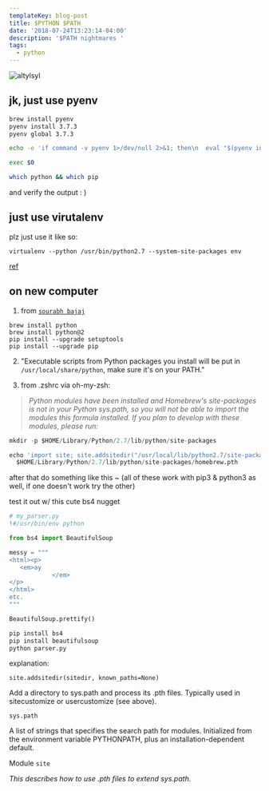 ```yaml
---
templateKey: blog-post
title: $PYTHON $PATH
date: '2018-07-24T13:23:14-04:00'
description: '$PATH nightmares '
tags:
  - python
---
```

![altylsyl](https://res.cloudinary.com/cloudimgts/image/upload/v1572405112/vev2rjvvjfyhglloc3oz.png)

## jk, just use pyenv

```bash
brew install pyenv
pyenv install 3.7.3
pyenv global 3.7.3

echo -e 'if command -v pyenv 1>/dev/null 2>&1; then\n  eval "$(pyenv init -)"\nfi' >> ~/.zshrc

exec $0

which python && which pip
```

and verify the output : )

## just use virutalenv

plz just use it like so:

`virtualenv --python /usr/bin/python2.7 --system-site-packages env`

[ref](https://gist.github.com/jaraco/bed7168bce24673219ae773081fd4ab6)


## on new computer

1. from [`sourabh bajaj`](http://sourabhbajaj.com/mac-setup/Python/)

```shell
brew install python
brew install python@2
pip install --upgrade setuptools
pip install --upgrade pip
```
2. "Executable scripts from Python packages you install will be put in `/usr/local/share/python`, make sure it's on your PATH."

3. from .zshrc via oh-my-zsh:

> _Python modules have been installed and Homebrew's site-packages is not in your Python sys.path, so you will not be able to import the modules this formula installed. If you plan to develop with these modules, please run:_

```python
mkdir -p $HOME/Library/Python/2.7/lib/python/site-packages

echo 'import site; site.addsitedir("/usr/local/lib/python2.7/site-packages")' >
  $HOME/Library/Python/2.7/lib/python/site-packages/homebrew.pth
```

after that do something like this ~ (all of these work with pip3 & python3 as well, if one doesn't work try the other)

test it out w/ this cute bs4 nugget

```python
# my_parser.py
!#/usr/bin/env python

from bs4 import BeautifulSoup

messy = """
<html><p>
   <em>ay
            </em>
</p>
</html>
etc.
"""

BeautifulSoup.prettify()
```

```bash
pip install bs4
pip install beautifulsoup
python parser.py
```

explanation:

```
site.addsitedir(sitedir, known_paths=None)
```

Add a directory to sys.path and process its .pth files. Typically used in sitecustomize or usercustomize (see above).

```
sys.path
```

A list of strings that specifies the search path for modules. Initialized from the environment variable PYTHONPATH, plus an installation-dependent default.

Module `site`

*This describes how to use .pth files to extend sys.path.*
